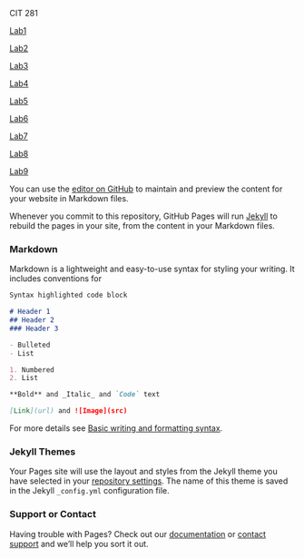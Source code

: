 CIT 281 

[Lab1](https://nakishalin.github.io/cit281-lab-1/)

[Lab2](https://nakishalin.github.io/cit281-lab-2/)

[Lab3](https://nakishalin.github.io/cit281-lab-3/)

[Lab4](https://nakishalin.github.io/cit281-lab-4/)

[Lab5](https://nakishalin.github.io/cit281-lab-5/)

[Lab6](https://nakishalin.github.io/cit281-lab-6/)

[Lab7](https://nakishalin.github.io/cit281-lab-7/)

[Lab8](https://nakishalin.github.io/cit281-lab-8/)

[Lab9](https://nakishalin.github.io/cit281-lab-9/)




You can use the [editor on GitHub](https://github.com/NakishaLin/nakishal.github.io/edit/main/README.md) to maintain and preview the content for your website in Markdown files.

Whenever you commit to this repository, GitHub Pages will run [Jekyll](https://jekyllrb.com/) to rebuild the pages in your site, from the content in your Markdown files.

### Markdown

Markdown is a lightweight and easy-to-use syntax for styling your writing. It includes conventions for

```markdown
Syntax highlighted code block

# Header 1
## Header 2
### Header 3

- Bulleted
- List

1. Numbered
2. List

**Bold** and _Italic_ and `Code` text

[Link](url) and ![Image](src)
```

For more details see [Basic writing and formatting syntax](https://docs.github.com/en/github/writing-on-github/getting-started-with-writing-and-formatting-on-github/basic-writing-and-formatting-syntax).

### Jekyll Themes

Your Pages site will use the layout and styles from the Jekyll theme you have selected in your [repository settings](https://github.com/NakishaLin/nakishal.github.io/settings/pages). The name of this theme is saved in the Jekyll `_config.yml` configuration file.

### Support or Contact

Having trouble with Pages? Check out our [documentation](https://docs.github.com/categories/github-pages-basics/) or [contact support](https://support.github.com/contact) and we’ll help you sort it out.
